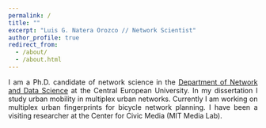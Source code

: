 ```yaml
---
permalink: /
title: ""
excerpt: "Luis G. Natera Orozco // Network Scientist"
author_profile: true
redirect_from:
  - /about/
  - /about.html
---
```

<div style="text-align: justify"> I am a Ph.D. candidate of network science in the <a href="https://networkdatascience.ceu.edu/">Department of Network and Data Science</a> at the Central European University. In my dissertation I study urban mobility in multiplex urban networks. Currently I am working on multiplex urban fingerprints for bicycle network planning. I have been a visiting researcher at the Center for Civic Media (MIT Media Lab).  </div>
